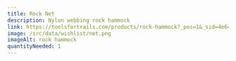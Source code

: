 ```yaml
---
title: Rock Net
description: Nylon webbing rock hammock
link: https://toolsfortrails.com/products/rock-hammock?_pos=1&_sid=4e6c39b49&_ss=r
image: /src/data/wishlist/net.png
imageAlt: rock hammock
quantityNeeded: 1
---
```

